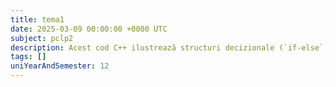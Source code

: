 ```yaml
---
title: tema1
date: 2025-03-09 00:00:00 +0000 UTC
subject: pclp2
description: Acest cod C++ ilustrează structuri decizionale (`if-else`, `switch`), bucle `do-while` pentru validarea datelor și repetiție, plus operații de intrare/ieșire. Fundamentele controlului fluxului programului.
tags: []
uniYearAndSemester: 12
---
```


